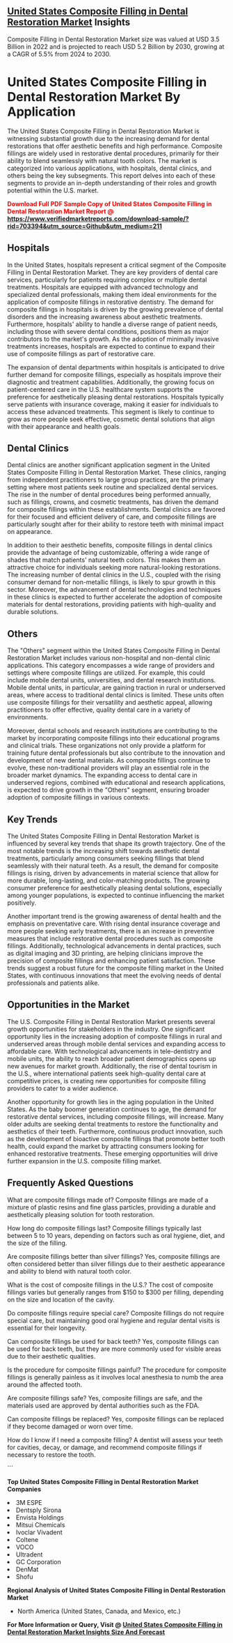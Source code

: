 <h2><a href="https://www.verifiedmarketreports.com/download-sample/?rid=703394&amp;utm_source=Github&amp;utm_medium=211" target="_blank">United States Composite Filling in Dental Restoration Market</a> Insights</h2><p>Composite Filling in Dental Restoration Market size was valued at USD 3.5 Billion in 2022 and is projected to reach USD 5.2 Billion by 2030, growing at a CAGR of 5.5% from 2024 to 2030.</p><p><h1>United States Composite Filling in Dental Restoration Market By Application</h1><p>The United States Composite Filling in Dental Restoration Market is witnessing substantial growth due to the increasing demand for dental restorations that offer aesthetic benefits and high performance. Composite fillings are widely used in restorative dental procedures, primarily for their ability to blend seamlessly with natural tooth colors. The market is categorized into various applications, with hospitals, dental clinics, and others being the key subsegments. This report delves into each of these segments to provide an in-depth understanding of their roles and growth potential within the U.S. market.</p><p><strong><p><span class=""><span style="color: #ff0000;"><strong>Download Full PDF Sample Copy of United States Composite Filling in Dental Restoration Market Report</strong> @ </span><a href="https://www.verifiedmarketreports.com/download-sample/?rid=703394&amp;utm_source=Github&amp;utm_medium=211" target="_blank">https://www.verifiedmarketreports.com/download-sample/?rid=703394&amp;utm_source=Github&amp;utm_medium=211</a></span></p></strong></p><h2>Hospitals</h2><p>In the United States, hospitals represent a critical segment of the Composite Filling in Dental Restoration Market. They are key providers of dental care services, particularly for patients requiring complex or multiple dental treatments. Hospitals are equipped with advanced technology and specialized dental professionals, making them ideal environments for the application of composite fillings in restorative dentistry. The demand for composite fillings in hospitals is driven by the growing prevalence of dental disorders and the increasing awareness about aesthetic treatments. Furthermore, hospitals' ability to handle a diverse range of patient needs, including those with severe dental conditions, positions them as major contributors to the market's growth. As the adoption of minimally invasive treatments increases, hospitals are expected to continue to expand their use of composite fillings as part of restorative care.</p><p>The expansion of dental departments within hospitals is anticipated to drive further demand for composite fillings, especially as hospitals improve their diagnostic and treatment capabilities. Additionally, the growing focus on patient-centered care in the U.S. healthcare system supports the preference for aesthetically pleasing dental restorations. Hospitals typically serve patients with insurance coverage, making it easier for individuals to access these advanced treatments. This segment is likely to continue to grow as more people seek effective, cosmetic dental solutions that align with their appearance and health goals.</p><h2>Dental Clinics</h2><p>Dental clinics are another significant application segment in the United States Composite Filling in Dental Restoration Market. These clinics, ranging from independent practitioners to large group practices, are the primary setting where most patients seek routine and specialized dental services. The rise in the number of dental procedures being performed annually, such as fillings, crowns, and cosmetic treatments, has driven the demand for composite fillings within these establishments. Dental clinics are favored for their focused and efficient delivery of care, and composite fillings are particularly sought after for their ability to restore teeth with minimal impact on appearance.</p><p>In addition to their aesthetic benefits, composite fillings in dental clinics provide the advantage of being customizable, offering a wide range of shades that match patients' natural teeth colors. This makes them an attractive choice for individuals seeking more natural-looking restorations. The increasing number of dental clinics in the U.S., coupled with the rising consumer demand for non-metallic fillings, is likely to spur growth in this sector. Moreover, the advancement of dental technologies and techniques in these clinics is expected to further accelerate the adoption of composite materials for dental restorations, providing patients with high-quality and durable solutions.</p><h2>Others</h2><p>The "Others" segment within the United States Composite Filling in Dental Restoration Market includes various non-hospital and non-dental clinic applications. This category encompasses a wide range of providers and settings where composite fillings are utilized. For example, this could include mobile dental units, universities, and dental research institutions. Mobile dental units, in particular, are gaining traction in rural or underserved areas, where access to traditional dental clinics is limited. These units often use composite fillings for their versatility and aesthetic appeal, allowing practitioners to offer effective, quality dental care in a variety of environments.</p><p>Moreover, dental schools and research institutions are contributing to the market by incorporating composite fillings into their educational programs and clinical trials. These organizations not only provide a platform for training future dental professionals but also contribute to the innovation and development of new dental materials. As composite fillings continue to evolve, these non-traditional providers will play an essential role in the broader market dynamics. The expanding access to dental care in underserved regions, combined with educational and research applications, is expected to drive growth in the "Others" segment, ensuring broader adoption of composite fillings in various contexts.</p><h2>Key Trends</h2><p>The United States Composite Filling in Dental Restoration Market is influenced by several key trends that shape its growth trajectory. One of the most notable trends is the increasing shift towards aesthetic dental treatments, particularly among consumers seeking fillings that blend seamlessly with their natural teeth. As a result, the demand for composite fillings is rising, driven by advancements in material science that allow for more durable, long-lasting, and color-matching products. The growing consumer preference for aesthetically pleasing dental solutions, especially among younger populations, is expected to continue influencing the market positively.</p><p>Another important trend is the growing awareness of dental health and the emphasis on preventative care. With rising dental insurance coverage and more people seeking early treatments, there is an increase in preventive measures that include restorative dental procedures such as composite fillings. Additionally, technological advancements in dental practices, such as digital imaging and 3D printing, are helping clinicians improve the precision of composite fillings and enhancing patient satisfaction. These trends suggest a robust future for the composite filling market in the United States, with continuous innovations that meet the evolving needs of dental professionals and patients alike.</p><h2>Opportunities in the Market</h2><p>The U.S. Composite Filling in Dental Restoration Market presents several growth opportunities for stakeholders in the industry. One significant opportunity lies in the increasing adoption of composite fillings in rural and underserved areas through mobile dental services and expanding access to affordable care. With technological advancements in tele-dentistry and mobile units, the ability to reach broader patient demographics opens up new avenues for market growth. Additionally, the rise of dental tourism in the U.S., where international patients seek high-quality dental care at competitive prices, is creating new opportunities for composite filling providers to cater to a wider audience.</p><p>Another opportunity for growth lies in the aging population in the United States. As the baby boomer generation continues to age, the demand for restorative dental services, including composite fillings, will increase. Many older adults are seeking dental treatments to restore the functionality and aesthetics of their teeth. Furthermore, continuous product innovation, such as the development of bioactive composite fillings that promote better tooth health, could expand the market by attracting consumers looking for enhanced restorative treatments. These emerging opportunities will drive further expansion in the U.S. composite filling market.</p><h2>Frequently Asked Questions</h2><p>What are composite fillings made of? Composite fillings are made of a mixture of plastic resins and fine glass particles, providing a durable and aesthetically pleasing solution for tooth restoration.</p><p>How long do composite fillings last? Composite fillings typically last between 5 to 10 years, depending on factors such as oral hygiene, diet, and the size of the filling.</p><p>Are composite fillings better than silver fillings? Yes, composite fillings are often considered better than silver fillings due to their aesthetic appearance and ability to blend with natural tooth color.</p><p>What is the cost of composite fillings in the U.S.? The cost of composite fillings varies but generally ranges from $150 to $300 per filling, depending on the size and location of the cavity.</p><p>Do composite fillings require special care? Composite fillings do not require special care, but maintaining good oral hygiene and regular dental visits is essential for their longevity.</p><p>Can composite fillings be used for back teeth? Yes, composite fillings can be used for back teeth, but they are more commonly used for visible areas due to their aesthetic qualities.</p><p>Is the procedure for composite fillings painful? The procedure for composite fillings is generally painless as it involves local anesthesia to numb the area around the affected tooth.</p><p>Are composite fillings safe? Yes, composite fillings are safe, and the materials used are approved by dental authorities such as the FDA.</p><p>Can composite fillings be replaced? Yes, composite fillings can be replaced if they become damaged or worn over time.</p><p>How do I know if I need a composite filling? A dentist will assess your teeth for cavities, decay, or damage, and recommend composite fillings if necessary to restore the tooth.</p>```</p><p><strong>Top United States Composite Filling in Dental Restoration Market Companies</strong></p><div data-test-id=""><p><li>3M ESPE</li><li> Dentsply Sirona</li><li> Envista Holdings</li><li> Mitsui Chemicals</li><li> Ivoclar Vivadent</li><li> Coltene</li><li> VOCO</li><li> Ultradent</li><li> GC Corporation</li><li> DenMat</li><li> Shofu</li></p><div><strong>Regional Analysis of&nbsp;United States Composite Filling in Dental Restoration Market</strong></div><ul><li dir="ltr"><p dir="ltr">North America&nbsp;(United States, Canada, and Mexico, etc.)</p></li></ul><p><strong>For More Information or Query, Visit @&nbsp;</strong><strong><a href="https://www.verifiedmarketreports.com/product/composite-filling-in-dental-restoration-market/?utm_source=Github&amp;utm_medium=211" target="_blank">United States Composite Filling in Dental Restoration Market Insights Size And Forecast</a></strong></p></div>
